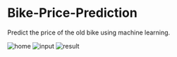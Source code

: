 # Bike-Price-Prediction
Predict the price of the old bike using machine learning.

![home](https://github.com/saloni-225/Bike-Price-Prediction/assets/81464325/7739c859-bc94-43f3-b521-d5a1c1c01bf4)
![input](https://github.com/saloni-225/Bike-Price-Prediction/assets/81464325/2989a11b-1d56-43a8-bbbf-2978f88e2f74)
![result](https://github.com/saloni-225/Bike-Price-Prediction/assets/81464325/bd550855-89ce-4e33-ab2c-3cea0447e68f)

